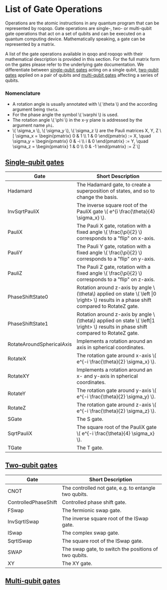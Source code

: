 # List of Gate Operations

Operations are the atomic instructions in any quantum program that can be represented by roqoqo. Gate operations are single-, two- or multi-qubit gate operations that act on a set of qubits and can be executed on a quantum computing device. Mathematically speaking, a gate can be represented by a matrix.

A list of the gate operations available in qoqo and roqoqo with their mathematical description is provided in this section. For the full matrix form on the gates please refer to the underlying gate documentation. We differentiate between [single-qubit gates](single_qubit_gates.md) acting on a single qubit, [two-qubit gates](two_qubit_gates.md) applied on a pair of qubits and [multi-qubit gates](multi_qubit_gates.md) affecting a series of qubits.

### Nomenclature

* A rotation angle is usually annotated with \\( \theta \\) and the according argument being `theta`.
* For the phase angle the symbol \\( \varphi \\) is used.
* The rotation angle  \\( \phi \\)  in the x-y plane is addressed by the argument name `phi`.
* \\( \sigma_x \\), \\( \sigma_y \\), \\( \sigma_z \\) are the Pauli matrices X, Y, Z
\\[
    \sigma_x = \begin{pmatrix} 0 & 1 \\\\ 1 & 0 \end{pmatrix} := X, \quad \sigma_y = \begin{pmatrix} 0 & -i \\\\ i & 0 \end{pmatrix} := Y,  \quad \sigma_z = \begin{pmatrix} 1 & 0 \\\\ 0 & -1 \end{pmatrix} := Z
\\]

## [Single-qubit gates](single_qubit_gates.md)

| Gate | Short Description |
|---------|---------|
| Hadamard     | The Hadamard gate, to create a superposition of states, and so to change the basis.  |
| InvSqrtPauliX     | The inverse square root of the PauliX gate \\( e^{i \frac{\theta}{4} \sigma_x} \\).  |
| PauliX     | The Pauli X gate, rotation with a fixed angle \\( \frac{\pi}{2} \\) corresponds to a "flip" on x-axis.  |
| PauliY     | The Pauli Y gate, rotation with a fixed angle \\( \frac{\pi}{2} \\) corresponds to a "flip" on y-axis.  |
| PauliZ     | The Pauli Z gate, rotation with a fixed angle \\( \frac{\pi}{2} \\) corresponds to a "flip" on z-axis.  |
| PhaseShiftState0     | Rotation around z-axis by angle \\(\theta\\) applied on state \\( \left \|0 \right> \\) results in a phase shift compared to RotateZ gate. |
| PhaseShiftState1     | Rotation around z-axis by angle \\(\theta\\) applied on state \\( \left\|1 \right> \\) results in phase shift compared to RotateZ gate. |
| RotateAroundSphericalAxis     | Implements a rotation around an axis in spherical coordinates.  |
| RotateX     | The rotation gate around x-axis \\( e^{-i \frac{\theta}{2} \sigma_x} \\).  |
| RotateXY     | Implements a rotation around an x- and y-axis in spherical coordinates.  |
| RotateY     | The rotation gate around y-axis \\( e^{-i \frac{\theta}{2} \sigma_y} \\).  |
| RotateZ     | The rotation gate around z-axis \\( e^{-i \frac{\theta}{2} \sigma_z} \\).  |
| SGate     | The S gate.  |
| SqrtPauliX     | The square root of the PauliX gate \\( e^{-i \frac{\theta}{4} \sigma_x} \\).  |
| TGate     | The T gate.  |


## [Two-qubit gates](two_qubit_gates.md)

| Gate | Short Description |
|---------|---------|
| CNOT    |  The controlled not gate, e.g. to entangle two qubits. |
| ControlledPhaseShift    |  Controlled phase shift gate. |
| FSwap   |  The fermionic swap gate. |
| InvSqrtISwap    |  The inverse square root of the ISwap gate. |
| ISwap    |  The complex swap gate. |
| SqrtISwap    |  The square root of the ISwap gate. |
| SWAP    |  The swap gate, to switch the positions of two qubits. |
| XY    |  The XY gate. |


## [Multi-qubit gates](multi_qubit_gates.md)


